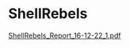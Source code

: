 # ShellRebels

[ShellRebels_Report_16-12-22_1.pdf](https://github.com/Block-Audit-Report/ShellRebels/files/10243737/ShellRebels_Report_16-12-22_1.pdf)
